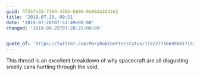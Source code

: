 ```yaml
---
guid: 4f24fe33-7364-439b-b696-0a88da3d42e2
title: '2019.07.20, 09:51'
date: '2019-07-20T07:51:49+00:00'
changed: '2019-09-25T07:28:25+00:00'


quote_of: 'https://twitter.com/MaryRobinette/status/1152277166996017152?s=20'
---
```


This thread is an excellent breakdown of why spacecraft are all disgusting smelly cans hurtling through the void.

